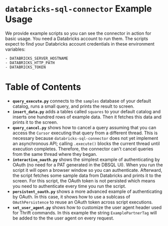 # `databricks-sql-connector` Example Usage

We provide example scripts so you can see the connector in action for basic usage. You need a Databricks account to run them. The scripts expect to find your Databricks account credentials in these environment variables:

    - DATABRICKS_SERVER_HOSTNAME
    - DATABRICKS_HTTP_PATH
    - DATABRICKS_TOKEN

# Table of Contents

- **`query_execute.py`** connects to the `samples` database of your default catalog, runs a small query, and prints the result to screen.
- **`insert_data.py`** adds a tables called `squares` to your default catalog and inserts one hundred rows of example data. Then it fetches this data and prints it to the screen.
- **`query_cancel.py`** shows how to cancel a query assuming that you can access the `Cursor` executing that query from a different thread. This is necessary because `databricks-sql-connector` does not yet implement an asynchronous API; calling `.execute()` blocks the current thread until execution completes. Therefore, the connector can't cancel queries from the same thread where they began.
- **`interactive_oauth.py`** shows the simplest example of authenticating by OAuth (no need for a PAT generated in the DBSQL UI). When you run the script it will open a browser window so you can authenticate. Afterward, the script fetches some sample data from Databricks and prints it to the screen. For this script, the OAuth token is not persisted which means you need to authenticate every time you run the script.
- **`persistent_oauth.py`** shows a more advanced example of authenticating by OAuth. In this case, it shows how to use a sublcass of `OAuthPersistence` to reuse an OAuth token across script executions.
- **`set_user_agent.py`** shows how to customize the user agent header used for Thrift commands. In
this example the string `ExamplePartnerTag` will be added to the the user agent on every request.